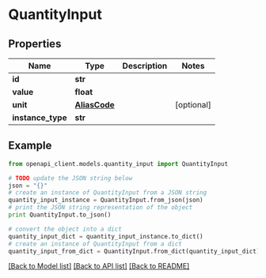 # QuantityInput


## Properties
Name | Type | Description | Notes
------------ | ------------- | ------------- | -------------
**id** | **str** |  | 
**value** | **float** |  | 
**unit** | [**AliasCode**](AliasCode.md) |  | [optional] 
**instance_type** | **str** |  | 

## Example

```python
from openapi_client.models.quantity_input import QuantityInput

# TODO update the JSON string below
json = "{}"
# create an instance of QuantityInput from a JSON string
quantity_input_instance = QuantityInput.from_json(json)
# print the JSON string representation of the object
print QuantityInput.to_json()

# convert the object into a dict
quantity_input_dict = quantity_input_instance.to_dict()
# create an instance of QuantityInput from a dict
quantity_input_from_dict = QuantityInput.from_dict(quantity_input_dict)
```
[[Back to Model list]](../README.md#documentation-for-models) [[Back to API list]](../README.md#documentation-for-api-endpoints) [[Back to README]](../README.md)


